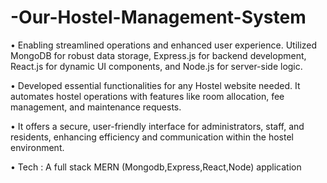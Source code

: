 # -Our-Hostel-Management-System
• Enabling streamlined operations and enhanced user experience. Utilized MongoDB for robust data storage,
Express.js for backend development, React.js for dynamic UI components, and Node.js for server-side logic.



• Developed essential functionalities for any Hostel website needed. It automates hostel operations with features like
room allocation, fee management, and maintenance requests.



• It offers a secure, user-friendly interface for administrators, staff, and residents, enhancing efficiency and
communication within the hostel environment.



• Tech : A full stack MERN (Mongodb,Express,React,Node) application

